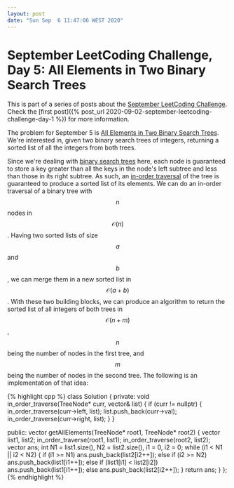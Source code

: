 ```yaml
---
layout: post
date: "Sun Sep  6 11:47:06 WEST 2020"
---
```


# September LeetCoding Challenge, Day 5: All Elements in Two Binary Search Trees

<div class="message" markdown="1">

This is part of a series of posts about the [September LeetCoding
Challenge][september-challenge]. Check the [first post]({% post_url
2020-09-02-september-leetcoding-challenge-day-1 %}) for more information.

</div>

The problem for September 5 is [All Elements in Two Binary Search
Trees][problem]. We're interested in, given two binary search trees of integers,
returning a sorted list of all the integers from both trees.

Since we're dealing with [binary search trees][bst] here, each node is
guaranteed to store a key greater than all the keys in the node's left subtree
and less than those in its right subtree. As such, an [in-order
traversal][in-order] of the tree is guaranteed to produce a sorted list of its
elements. We can do an in-order traversal of a binary tree with $$n$$ nodes in
$$\mathcal{O}(n)$$. Having two sorted lists of size $$a$$ and $$b$$, we can
merge them in a new sorted list in $$\mathcal{O}(a + b)$$. With these two
building blocks, we can produce an algorithm to return the sorted list of all
integers of both trees in $$\mathcal{O}(n + m)$$, $$n$$ being the number of
nodes in the first tree, and $$m$$ being the number of nodes in the second tree.
The following is an implementation of that idea:

{% highlight cpp %}
class Solution {
private:
  void in_order_traverse(TreeNode* curr, vector<int>& list) {
    if (curr != nullptr) {
      in_order_traverse(curr->left, list);
      list.push_back(curr->val);
      in_order_traverse(curr->right, list);
    }
  }

public:
  vector<int> getAllElements(TreeNode* root1, TreeNode* root2) {
    vector<int> list1, list2;
    in_order_traverse(root1, list1);
    in_order_traverse(root2, list2);
    vector<int> ans;
    int N1 = list1.size(), N2 = list2.size(), i1 = 0, i2 = 0;
    while (i1 < N1 || i2 < N2) {
      if (i1 >= N1)
        ans.push_back(list2[i2++]);
      else if (i2 >= N2)
        ans.push_back(list1[i1++]);
      else if (list1[i1] < list2[i2])
        ans.push_back(list1[i1++]);
      else
        ans.push_back(list2[i2++]);
    }
    return ans;
  }
};
{% endhighlight %}

[bst]: https://en.wikipedia.org/wiki/Binary_search_tree
[in-order]: https://en.wikipedia.org/wiki/Tree_traversal#In-order_(LNR)
[problem]: https://leetcode.com/problems/all-elements-in-two-binary-search-trees/
[september-challenge]: https://leetcode.com/explore/challenge/card/september-leetcoding-challenge/
